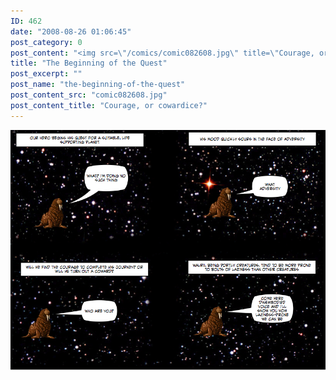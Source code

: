 ```yaml
---
ID: 462
date: "2008-08-26 01:06:45"
post_category: 0
post_content: "<img src=\"/comics/comic082608.jpg\" title=\"Courage, or cowardice?\" />"
title: "The Beginning of the Quest"
post_excerpt: ""
post_name: "the-beginning-of-the-quest"
post_content_src: "comic082608.jpg"
post_content_title: "Courage, or cowardice?"
---
```



[![Courage, or cowardice?](/comics-hi-res/comic082608.jpg)](/comics-hi-res/comic082608.jpg "Courage, or cowardice?")
